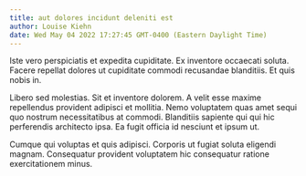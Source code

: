 ```yaml
---
title: aut dolores incidunt deleniti est
author: Louise Kiehn
date: Wed May 04 2022 17:27:45 GMT-0400 (Eastern Daylight Time)
---
```

Iste vero perspiciatis et expedita cupiditate. Ex inventore occaecati soluta. Facere repellat dolores ut cupiditate commodi recusandae blanditiis. Et quis nobis in.

 Libero sed molestias. Sit et inventore dolorem. A velit esse maxime repellendus provident adipisci et mollitia. Nemo voluptatem quas amet sequi quo nostrum necessitatibus at commodi. Blanditiis sapiente qui qui hic perferendis architecto ipsa. Ea fugit officia id nesciunt et ipsum ut.

 Cumque qui voluptas et quis adipisci. Corporis ut fugiat soluta eligendi magnam. Consequatur provident voluptatem hic consequatur ratione exercitationem minus.